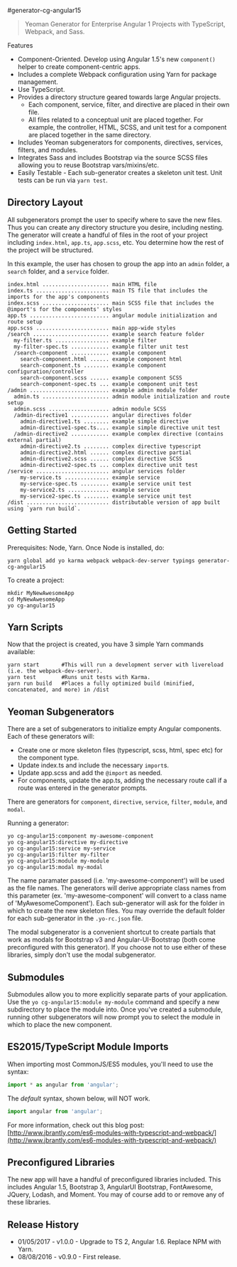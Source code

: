 #generator-cg-angular15

>Yeoman Generator for Enterprise Angular 1 Projects with TypeScript, Webpack, and Sass.

Features

* Component-Oriented.  Develop using Angular 1.5's new `component()` helper to create component-centric apps.
* Includes a complete Webpack configuration using Yarn for package management.
* Use TypeScript.
* Provides a directory structure geared towards large Angular projects.
    * Each component, service, filter, and directive are placed in their own file.
    * All files related to a conceptual unit are placed together.  For example, the controller, HTML, SCSS, and unit test for a component are placed together in the same directory.
* Includes Yeoman subgenerators for components, directives, services, filters, and modules.
* Integrates Sass and includes Bootstrap via the source SCSS files allowing you to reuse Bootstrap vars/mixins/etc.
* Easily Testable - Each sub-generator creates a skeleton unit test.  Unit tests can be run via `yarn test`.

Directory Layout
-------------
All subgenerators prompt the user to specify where to save the new files.  Thus you can create any directory structure you desire, including nesting.  The generator will create a handful of files in the root of your project including `index.html`, `app.ts`, `app.scss`, etc.  You determine how the rest of the project will be structured.

In this example, the user has chosen to group the app into an `admin` folder, a `search` folder, and a `service` folder.

    index.html ..................... main HTML file
    index.ts ....................... main TS file that includes the imports for the app's components
    index.scss ..................... main SCSS file that includes the @import's for the components' styles
    app.ts ......................... angular module initialization and route setup
    app.scss ....................... main app-wide styles
    /search ........................ example search feature folder
      my-filter.ts ................. example filter
      my-filter-spec.ts ............ example filter unit test
      /search-component ............ example component
        search-component.html ...... example component html
        search-component.ts ........ example component configuration/controller
        search-component.scss ...... example component SCSS
        search-component-spec.ts ... example component unit test
    /admin ......................... example admin module folder
      admin.ts ..................... admin module initialization and route setup
      admin.scss ................... admin module SCSS
      /admin-directive1 ............ angular directives folder
        admin-directive1.ts ........ example simple directive
        admin-directive1-spec.ts.... example simple directive unit test
      /admin-directive2 ............ example complex directive (contains external partial)
        admin-directive2.ts ........ complex directive typescript
        admin-directive2.html ...... complex directive partial
        admin-directive2.scss ...... complex directive SCSS
        admin-directive2-spec.ts ... complex directive unit test
    /service ....................... angular services folder
        my-service.ts .............. example service
        my-service-spec.ts ......... example service unit test
        my-service2.ts ............. example service
        my-service2-spec.ts ........ example service unit test
    /dist .......................... distributable version of app built using `yarn run build`.

Getting Started
-------------

Prerequisites: Node, Yarn.  Once Node is installed, do:

    yarn global add yo karma webpack webpack-dev-server typings generator-cg-angular15

To create a project:

    mkdir MyNewAwesomeApp
    cd MyNewAwesomeApp
    yo cg-angular15

Yarn Scripts
-------------

Now that the project is created, you have 3 simple Yarn commands available:

    yarn start       #This will run a development server with livereload (i.e. the webpack-dev-server).
    yarn test        #Runs unit tests with Karma.
    yarn run build   #Places a fully optimized build (minified, concatenated, and more) in /dist

Yeoman Subgenerators
-------------

There are a set of subgenerators to initialize empty Angular components.  Each of these generators will:

* Create one or more skeleton files (typescript, scss, html, spec etc) for the component type.
* Update index.ts and include the necessary `import`s.
* Update app.scss and add the `@import` as needed.
* For components, update the app.ts, adding the necessary route call if a route was entered in the generator prompts.

There are generators for `component`, `directive`, `service`, `filter`, `module`, and `modal`.

Running a generator:

    yo cg-angular15:component my-awesome-component
    yo cg-angular15:directive my-directive
    yo cg-angular15:service my-service
    yo cg-angular15:filter my-filter
    yo cg-angular15:module my-module
    yo cg-angular15:modal my-modal

The name paramater passed (i.e. 'my-awesome-component') will be used as the file names.  The generators will derive appropriate class names from this parameter (ex. 'my-awesome-component' will convert to a class name of 'MyAwesomeComponent').  Each sub-generator will ask for the folder in which to create the new skeleton files.  You may override the default folder for each sub-generator in the `.yo-rc.json` file.

The modal subgenerator is a convenient shortcut to create partials that work as modals for Bootstrap v3 and Angular-UI-Bootstrap (both come preconfigured with this generator).  If you choose not to use either of these libraries, simply don't use the modal subgenerator.

Submodules
-------------

Submodules allow you to more explicitly separate parts of your application.  Use the `yo cg-angular15:module my-module` command and specify a new subdirectory to place the module into.  Once you've created a submodule, running other subgenerators will now prompt you to select the module in which to place the new component.

ES2015/TypeScript Module Imports
-------------

When importing most CommonJS/ES5 modules, you'll need to use the syntax:

```js
import * as angular from 'angular';
```

The _default_ syntax, shown below, will NOT work.

```js
import angular from 'angular';
```

For more information, check out this blog post:
[http://www.jbrantly.com/es6-modules-with-typescript-and-webpack/](http://www.jbrantly.com/es6-modules-with-typescript-and-webpack/)

Preconfigured Libraries
-------------

The new app will have a handful of preconfigured libraries included.  This includes Angular 1.5, Bootstrap 3, AngularUI Bootstrap, FontAwesome, JQuery, Lodash, and Moment.  You may of course add to or remove any of these libraries.

Release History
-------------
* 01/05/2017 - v1.0.0 - Upgrade to TS 2, Angular 1.6. Replace NPM with Yarn.
* 08/08/2016 - v0.9.0 - First release.

